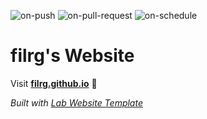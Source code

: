 
  ![on-push](../../actions/workflows/on-push.yaml/badge.svg)
  ![on-pull-request](../../actions/workflows/on-pull-request.yaml/badge.svg)
  ![on-schedule](../../actions/workflows/on-schedule.yaml/badge.svg)

  # filrg's Website

  Visit **[filrg.github.io](https://filrg.github.io)** 🚀

  _Built with [Lab Website Template](https://greene-lab.gitbook.io/lab-website-template-docs)_
